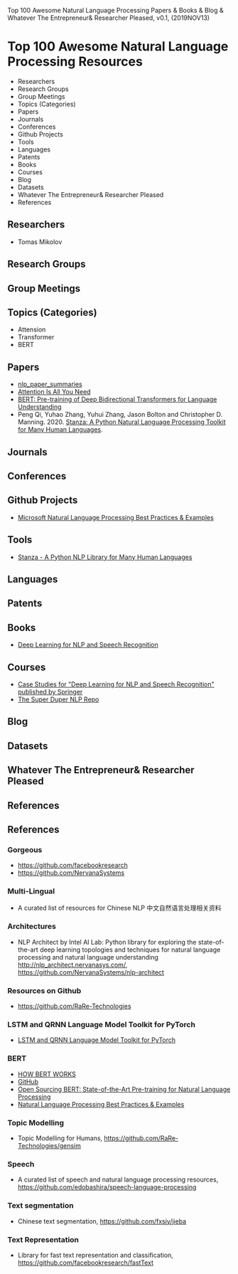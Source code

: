 Top 100 Awesome Natural Language Processing Papers & Books & Blog & Whatever The Entrepreneur& Researcher Pleased, v0.1, 
(2019NOV13)

# Top 100 Awesome Natural Language Processing Resources
+ Researchers
+ Research Groups
+ Group Meetings
+ Topics (Categories)
+ Papers
+ Journals
+ Conferences
+ Github Projects
+ Tools
+ Languages
+ Patents
+ Books
+ Courses
+ Blog
+ Datasets
+ Whatever The Entrepreneur& Researcher Pleased
+ References



## Researchers
+ Tomas Mikolov

## Research Groups

## Group Meetings

## Topics (Categories)
+ Attension 
+ Transformer
+ BERT

## Papers
+ [nlp_paper_summaries](https://github.com/dair-ai/nlp_paper_summaries)
+ [Attention Is All You Need](https://arxiv.org/abs/1706.03762)
+ [BERT: Pre-training of Deep Bidirectional Transformers for Language Understanding](https://arxiv.org/abs/1810.04805)
+ Peng Qi, Yuhao Zhang, Yuhui Zhang, Jason Bolton and Christopher D. Manning. 2020. [Stanza: A Python Natural Language Processing Toolkit for Many Human Languages](https://arxiv.org/abs/2003.07082).

## Journals

## Conferences

## Github Projects
+ [Microsoft Natural Language Processing Best Practices & Examples](https://github.com/microsoft/nlp-recipes)

## Tools
+ [Stanza - A Python NLP Library for Many Human Languages](https://stanfordnlp.github.io/stanza/)

## Languages

## Patents

## Books
+ [Deep Learning for NLP and Speech Recognition](https://www.springer.com/us/book/9783030145958)

## Courses
+ [Case Studies for "Deep Learning for NLP and Speech Recognition" published by Springer](https://github.com/SpringerNLP)
+ [The Super Duper NLP Repo](https://notebooks.quantumstat.com)

## Blog

## Datasets

## Whatever The Entrepreneur& Researcher Pleased

## References

## References 

### Gorgeous
+ https://github.com/facebookresearch
+ https://github.com/NervanaSystems

### Multi-Lingual
+ A curated list of resources for Chinese NLP 中文自然语言处理相关资料

### Architectures
+ NLP Architect by Intel AI Lab: Python library for exploring the state-of-the-art deep learning topologies and techniques for natural language processing and natural language understanding http://nlp_architect.nervanasys.com/, https://github.com/NervanaSystems/nlp-architect

### Resources on Github
+ https://github.com/RaRe-Technologies

### LSTM and QRNN Language Model Toolkit for PyTorch
+ [LSTM and QRNN Language Model Toolkit for PyTorch](https://github.com/salesforce/awd-lstm-lm)
 
### BERT
+ [HOW BERT WORKS](https://arxiv.org/pdf/2002.12327.pdf)
+ [GitHub](https://github.com/google-research/bert)
+ [Open Sourcing BERT: State-of-the-Art Pre-training for Natural Language Processing](https://ai.googleblog.com/2018/11/open-sourcing-bert-state-of-art-pre.html)
+ [Natural Language Processing Best Practices & Examples](https://github.com/microsoft/nlp-recipes)


### Topic Modelling
+ Topic Modelling for Humans, https://github.com/RaRe-Technologies/gensim

### Speech
+ A curated list of speech and natural language processing resources, https://github.com/edobashira/speech-language-processing

### Text segmentation 
+ Chinese text segmentation, https://github.com/fxsjy/jieba

### Text Representation
+ Library for fast text representation and classification, https://github.com/facebookresearch/fastText


